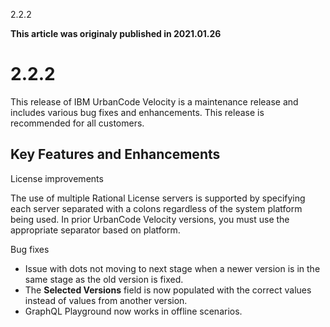 





2.2.2

**This article was originaly published in 2021.01.26**


2.2.2
=====




This release of IBM UrbanCode Velocity is a maintenance release and includes various bug fixes and enhancements. This release is recommended for all customers.

Key Features and Enhancements
-----------------------------



License improvements

The use of multiple Rational License servers is supported by specifying each server separated with a colons regardless of the system platform being used. In prior UrbanCode Velocity versions, you must use the appropriate separator based on platform. 

Bug fixes
* Issue with dots not moving to next stage when a newer version is in the same stage as the old version is fixed.
* The **Selected Versions** field is now populated with the correct values instead of values from another version.
* GraphQL Playground now works in offline scenarios.







